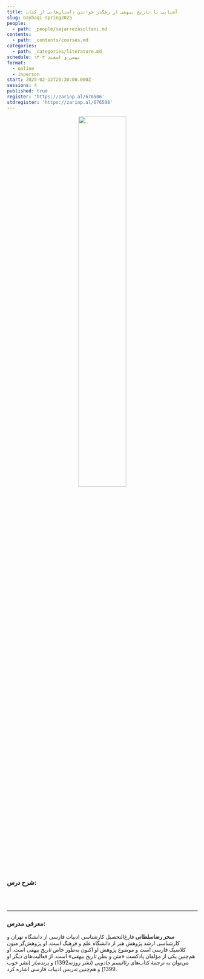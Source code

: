 ```yaml
---
title: آشنایی با تاریخ بیهقی از رهگذر خواندن داستان‌هایی از کتاب
slug: bayhaqi-spring2025
people:
  - path: _people/sajarrezasoltani.md
contents:
  - path: _contents/courses.md
categories:
  - path: _categories/literature.md
schedule: بهمن و اسفند ۱۴۰۳
format:
  - online
  - inperson
start: 2025-02-12T20:30:00.000Z
sessions: 4
published: true
register: 'https://zarinp.al/676506'
stdregister: 'https://zarinp.al/676508'
---
```




<center>
<img 
       src="https://assets.tina.io/b6b0cb5c-4b1b-43f4-9bea-8d6867c09320/academy/spring2025/0- Bayhaqi.jpg" 
       alt=" "
       style="width: 50%; height:50%;" />
</center>
<br><br>

### شرح درس:

<br><br>

***

### معرفی مدرس:

**سحر رضاسلطانی** فارغ‌التحصیل کارشناسی ادبیات فارسی از دانشگاه تهران و کارشناسی ارشد پژوهش هنر از دانشگاه علم و فرهنگ است. او پژوهش‌گر متون کلاسیک فارسی است و موضوع پژوهش او اکنون به‌طور خاص _تاریخ بیهقی_ است. او هم‌چنین یکی از مؤلفان پادکست «متن و بطن _تاریخ بیهقی_» است. از فعالیت‌های دیگر او می‌توان به ترجمۀ‌ کتاب‌های _رئالیسم جادویی_ (نشر روزنه1392) و _پرنده‌باز_ (نشر خوب 1399) و هم‌چنین تدریس ادبیات فارسی اشاره کرد.
